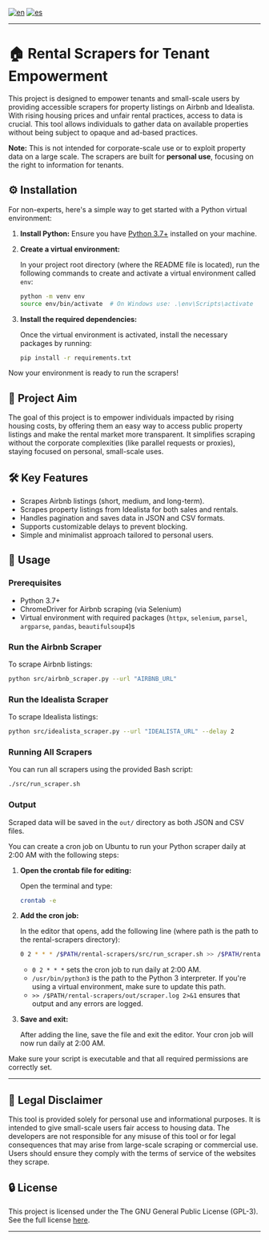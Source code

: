 


[![en](https://img.shields.io/badge/lang-en-red.svg)](https://github.com/maiktreya/rental-scrapers/blob/main/readme.md)
[![es](https://img.shields.io/badge/lang-es-yellow.svg)](https://github.com/maiktreya/rental-scrapers/blob/main/readme.es.md)

---

# 🏠 Rental Scrapers for Tenant Empowerment

This project is designed to empower tenants and small-scale users by providing accessible scrapers for property listings on Airbnb and Idealista. With rising housing prices and unfair rental practices, access to data is crucial. This tool allows individuals to gather data on available properties without being subject to opaque and ad-based practices.

**Note:** This is not intended for corporate-scale use or to exploit property data on a large scale. The scrapers are built for **personal use**, focusing on the right to information for tenants.

## ⚙️ Installation

For non-experts, here's a simple way to get started with a Python virtual environment:

1. **Install Python:** Ensure you have [Python 3.7+](https://www.python.org/downloads/) installed on your machine.

2. **Create a virtual environment:**

   In your project root directory (where the README file is located), run the following commands to create and activate a virtual environment called `env`:

   ```bash
   python -m venv env
   source env/bin/activate  # On Windows use: .\env\Scripts\activate
   ```

3. **Install the required dependencies:**

   Once the virtual environment is activated, install the necessary packages by running:

   ```bash
   pip install -r requirements.txt
   ```

Now your environment is ready to run the scrapers!

## 🎯 Project Aim

The goal of this project is to empower individuals impacted by rising housing costs, by offering them an easy way to access public property listings and make the rental market more transparent. It simplifies scraping without the corporate complexities (like parallel requests or proxies), staying focused on personal, small-scale uses.

## 🛠️ Key Features

- Scrapes Airbnb listings (short, medium, and long-term).
- Scrapes property listings from Idealista for both sales and rentals.
- Handles pagination and saves data in JSON and CSV formats.
- Supports customizable delays to prevent blocking.
- Simple and minimalist approach tailored to personal users.

## 🚀 Usage

### Prerequisites

- Python 3.7+
- ChromeDriver for Airbnb scraping (via Selenium)
- Virtual environment with required packages (`httpx`, `selenium`, `parsel`, `argparse`, `pandas`, `beautifulsoup4`)s

### Run the Airbnb Scraper

To scrape Airbnb listings:

```bash
python src/airbnb_scraper.py --url "AIRBNB_URL"
```

### Run the Idealista Scraper

To scrape Idealista listings:

```bash
python src/idealista_scraper.py --url "IDEALISTA_URL" --delay 2
```

### Running All Scrapers

You can run all scrapers using the provided Bash script:

```bash
./src/run_scraper.sh
```

### Output

Scraped data will be saved in the `out/` directory as both JSON and CSV files.

You can create a cron job on Ubuntu to run your Python scraper daily at 2:00 AM with the following steps:

1. **Open the crontab file for editing:**

   Open the terminal and type:

   ```bash
   crontab -e
   ```

2. **Add the cron job:**

   In the editor that opens, add the following line (where path is the path to the rental-scrapers directory):

   ```bash
   0 2 * * * /$PATH/rental-scrapers/src/run_scraper.sh >> /$PATH/rental-scrapers/out/scraper.log 2>&1
   ```

   - `0 2 * * *` sets the cron job to run daily at 2:00 AM.
   - `/usr/bin/python3` is the path to the Python 3 interpreter. If you're using a virtual environment, make sure to update this path.
   - `>> /$PATH/rental-scrapers/out/scraper.log 2>&1` ensures that output and any errors are logged.

3. **Save and exit:**

   After adding the line, save the file and exit the editor. Your cron job will now run daily at 2:00 AM.

Make sure your script is executable and that all required permissions are correctly set.

---

## 💼 Legal Disclaimer

This tool is provided solely for personal use and informational purposes. It is intended to give small-scale users fair access to housing data. The developers are not responsible for any misuse of this tool or for legal consequences that may arise from large-scale scraping or commercial use. Users should ensure they comply with the terms of service of the websites they scrape.

## 🔒 License

This project is licensed under the The GNU General Public License (GPL-3). See the full license [here](https://www.gnu.org/licenses/gpl-3.0.en.html).

---
